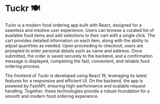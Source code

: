 # Tuckr 🍽️

Tuckr is a modern food ordering app built with React, designed for a seamless and intuitive user experience. Users can browse a curated list of available food items and add selections to their cart with a single click. The cart provides detailed information on each item, along with the ability to adjust quantities as needed. Upon proceeding to checkout, users are prompted to enter personal details such as name and address. Once submitted, the order is saved securely to the backend, and a confirmation message is displayed, completing the fast, convenient, and reliable food ordering process.

The frontend of Tuckr is developed using React 19, leveraging its latest features for a responsive and efficient UI. On the backend, the app is powered by FastAPI, ensuring high-performance and scalable request handling. Together, these technologies provide a robust foundation for a smooth and modern food ordering experience.
